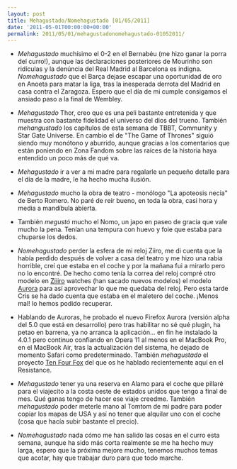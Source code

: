 ```yaml
---
layout: post
title: Mehagustado/Nomehagustado [01/05/2011]
date: '2011-05-01T00:00:00+00:00'
permalink: 2011/05/01/mehagustadonomehagustado-01052011/
---
```

- *Mehagustado* muchísimo el 0-2 en el Bernabéu (me hizo ganar la porra del curro!), aunque las declaraciones posteriores de Mourinho son ridículas y la denúncia del Real Madrid al Barcelona es indigna. *Nomehagustado* que el Barça dejase escapar una oportunidad de oro en Anoeta para matar la liga, tras la inesperada derrota del Madrid en casa contra el Zaragoza. Espero que el día de mi cumple consigamos el ansiado paso a la final de Wembley.

- *Mehagustado* Thor, creo que es una peli bastante entretenida y que muestra con bastante fidelidad el universo del dios del trueno. También *mehangustado* los capítulos de esta semana de TBBT, Community y Star Gate Universe. En cambio el de "The Game of Thrones" siguió siendo muy monótono y aburrido, aunque gracias a los comentarios que están poniendo en Zona Fandom sobre las raíces de la historia haya entendido un poco más de qué va.

- *Mehagustado* ir a ver a mi madre para regalarle un pequeño detalle para el día de la madre, le ha hecho mucha ilusión.

- *Mehagustado* mucho la obra de teatro - monólogo "La apoteosis necia" de Berto Romero. No paré de reír bueno, en toda la obra, casi hora y media a mandíbula abierta.

- También *megustó* mucho el Nomo, un japo en paseo de gracia que vale mucho la pena. Tenían una tempura con huevo y foie que estaba para chuparse los dedos.

- *Nomehagustado* perder la esfera de mi reloj Ziiro, me di cuenta que la había perdido después de volver a casa del teatro y me hizo una rabia horrible, creí que estaba en el coche y por la mañana fui a mirarlo pero no lo encontré. De hecho como tenía la correa del reloj compré otro modelo en [Ziiiro](http://ziiiro.com/) watches (han sacado nuevos modelos) el modelo [Aurora](http://www.ziiiro.com/page/support_how_it_works_Aurora) para así aprovechar lo que me quedaba del reloj. Pero esta tarde Cris se ha dado cuenta que estaba en el maletero del coche. ¡Menos mal! lo hemos podido recuperar.

- Hablando de Auroras, he probado el nuevo Firefox Aurora (versión alpha del 5.0 que está en desarrollo) pero tras habilitar no sé qué plugin, ha petao en barrena, ya no arranca la aplicación... en fin he instalado la 4.0.1 pero continuo confiando en Opera 11 al menos en el MacBook Pro, en el MacBook Air, tras la actualización del sistema, he dejado de momento Safari como predeterminado. También *mehagustado* el proyecto [Ten Four Fox](http://resistancefutile.com/2011/05/01/ten-four-fox-el-firefox-4-para-ordenadores-ppc/) del que os he hablado recientemente aquí en el Resistance.

- *Mehagustado* tener ya una reserva en Alamo para el coche que pillaré para el viajecito a la costa oeste de estados unidos que tengo a final de mes. Qué ganas tengo de hacer ese viaje creedme. También *mehagustado* poder meterle mano al Tomtom de mi padre para poder copiar los mapas de USA y así no tener que alquilar uno con el coche (cosa que hacía subir bastante el precio).

- *Nomehagustado* nada cómo me han salido las cosas en el curro esta semana, aunque ha sido más corta realmente se me ha hecho muy larga, espero que la próxima mejore mucho, tenemos muchos temas que acotar, hay que trabajar duro para que todo marche.
